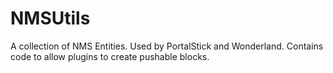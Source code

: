 NMSUtils
========

A collection of NMS Entities.
Used by PortalStick and Wonderland.
Contains code to allow plugins to create pushable blocks.
